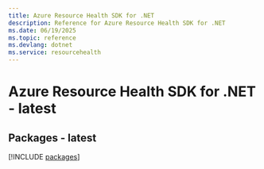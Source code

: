 ```yaml
---
title: Azure Resource Health SDK for .NET
description: Reference for Azure Resource Health SDK for .NET
ms.date: 06/19/2025
ms.topic: reference
ms.devlang: dotnet
ms.service: resourcehealth
---
```

# Azure Resource Health SDK for .NET - latest
## Packages - latest
[!INCLUDE [packages](resource-health-index.md)]